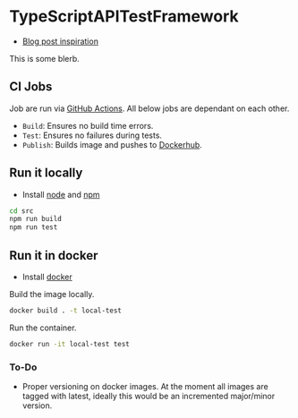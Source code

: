 # TypeScriptAPITestFramework

- [Blog post inspiration](https://sylvain.pontoreau.com/2018/04/30/typescript-cucumber-getting-started)

This is some blerb.
## CI Jobs

Job are run via [GitHub Actions](https://github.com/features/actions). All below jobs are dependant on each other.

- ```Build```: Ensures no build time errors.
- ```Test```: Ensures no failures during tests.
- ```Publish```: Builds image and pushes to [Dockerhub](https://hub.docker.com/).

## Run it locally

- Install [node](https://nodejs.org/en/download/) and [npm](https://www.npmjs.com/)

```bash
cd src
npm run build
npm run test
```

## Run it in docker

- Install [docker](https://www.docker.com/products/docker-desktop)

Build the image locally.

```bash
docker build . -t local-test 
```

Run the container.

```bash
docker run -it local-test test 
```

### To-Do

- Proper versioning on docker images. At the moment all images are tagged with latest, ideally this would be an incremented major/minor version.
